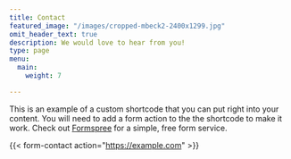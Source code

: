 ```yaml
---
title: Contact
featured_image: "/images/cropped-mbeck2-2400x1299.jpg"
omit_header_text: true
description: We would love to hear from you!
type: page
menu:
  main:
    weight: 7

---
```

This is an example of a custom shortcode that you can put right into your content. You will need to add a form action to the the shortcode to make it work. Check out [Formspree](https://formspree.io/) for a simple, free form service. 

{{< form-contact action="https://example.com"  >}}